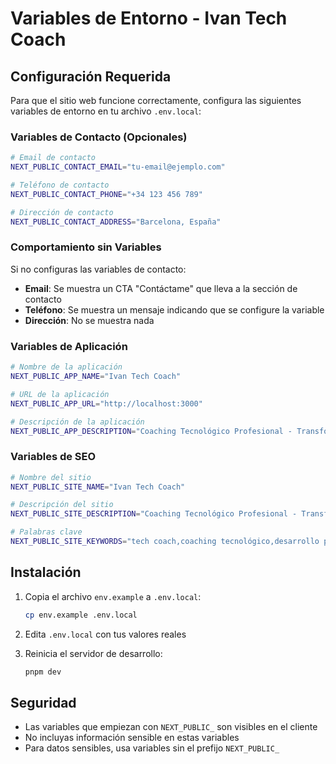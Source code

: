 # Variables de Entorno - Ivan Tech Coach

## Configuración Requerida

Para que el sitio web funcione correctamente, configura las siguientes variables de entorno en tu archivo `.env.local`:

### Variables de Contacto (Opcionales)

```bash
# Email de contacto
NEXT_PUBLIC_CONTACT_EMAIL="tu-email@ejemplo.com"

# Teléfono de contacto
NEXT_PUBLIC_CONTACT_PHONE="+34 123 456 789"

# Dirección de contacto
NEXT_PUBLIC_CONTACT_ADDRESS="Barcelona, España"
```

### Comportamiento sin Variables

Si no configuras las variables de contacto:

- **Email**: Se muestra un CTA "Contáctame" que lleva a la sección de contacto
- **Teléfono**: Se muestra un mensaje indicando que se configure la variable
- **Dirección**: No se muestra nada

### Variables de Aplicación

```bash
# Nombre de la aplicación
NEXT_PUBLIC_APP_NAME="Ivan Tech Coach"

# URL de la aplicación
NEXT_PUBLIC_APP_URL="http://localhost:3000"

# Descripción de la aplicación
NEXT_PUBLIC_APP_DESCRIPTION="Coaching Tecnológico Profesional - Transforma tu carrera tecnológica con coaching personalizado"
```

### Variables de SEO

```bash
# Nombre del sitio
NEXT_PUBLIC_SITE_NAME="Ivan Tech Coach"

# Descripción del sitio
NEXT_PUBLIC_SITE_DESCRIPTION="Coaching Tecnológico Profesional - Transforma tu carrera tecnológica con coaching personalizado"

# Palabras clave
NEXT_PUBLIC_SITE_KEYWORDS="tech coach,coaching tecnológico,desarrollo profesional,carrera tecnológica,mentoring,programación,desarrollo web,devops,liderazgo técnico"
```

## Instalación

1. Copia el archivo `env.example` a `.env.local`:
   ```bash
   cp env.example .env.local
   ```

2. Edita `.env.local` con tus valores reales

3. Reinicia el servidor de desarrollo:
   ```bash
   pnpm dev
   ```

## Seguridad

- Las variables que empiezan con `NEXT_PUBLIC_` son visibles en el cliente
- No incluyas información sensible en estas variables
- Para datos sensibles, usa variables sin el prefijo `NEXT_PUBLIC_`

